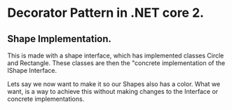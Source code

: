 # Decorator Pattern in .NET core 2.

## Shape Implementation.

This is made with a shape interface, which has implemented classes Circle and
Rectangle. These classes are then the "concrete implementation of the IShape
Interface.

Lets say we now want to make it so our Shapes also has a color. What we want, is
a way to achieve this without making changes to the Interface or concrete
implementations.
